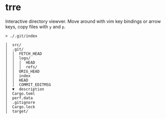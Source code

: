 # trre

Interactive directory viewver. Move around with vim key bindings or arrow keys, copy files with `y` and `p`.

```
> ./.git/index

│  src/
│  .git/
│  │  FETCH_HEAD
│  │  logs/
│  │  │  HEAD
│  │  │  refs/
│  │  ORIG_HEAD
│  │  index
│  │  HEAD
│  │  COMMIT_EDITMSG
│  ▼  description
│  Cargo.toml
│  perf.data
│  .gitignore
│  Cargo.lock
│  target/
```
